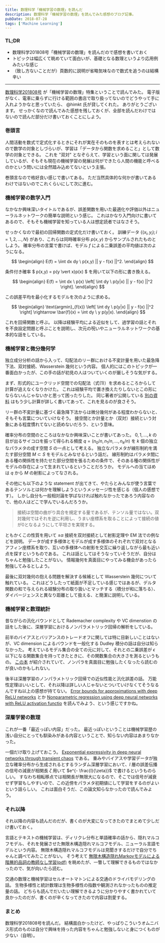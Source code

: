 ```yaml
---
title: 数理科学「機械学習の数理」を読んだ
description: 数理科学「機械学習の数理」を読んでみた感想のブログ記事。
pubDate: 2018-07-28
tags: ['Machine Learning']
---
```


### TL;DR
- 数理科学201808号「機械学習の数理」を読んだので感想を書いておく
- トピックは幅広くて眺めていて面白いが、基礎となる数理というより応用例みたいな感じ
- （致し方ないことだが）頁数的に説明が省略気味なので数式を追うのは結構辛い
---

[数理科学201808号](http://www.saiensu.co.jp/?page=book_details&ISBN=4910054690880&YEAR=2018) が「機械学習の数理」特集ということで読んでみた。
電子版がなく、電車に乗らずに行ける範囲の書店で取り扱ってないのでどうやって手に入れようかなと思っていたら、 @himkt 氏が貸してくれた。
ありがとうございます。
せっかくなので読んでみた感想を残しておくが、全部を読んだわけではないので読んだ部分だけ書いておくことにしよう。

### 巻頭言
人間活動を数式で定式化するときにそれが実在そのものを表すとは考えられないので数学の対象としづらいが、学習は「データから関数を求めること」として数学の対象とできる。
これを "双対" となぞらえて、学習という面に関しては発展しているが、そもそも現在の機械学習の発展は何ができたら人間の機能と呼べるのかという問いには全然踏み込めてないという主張。

巻頭言なので格好良い感じで書いてある。
ただ当然具体的な何かが書いてあるわけではないのでこれくらいにして次に進む。

### 機械学習の数学入門
なかなか興味深いタイトルであるが、誤差関数を用いた最適化や評価以外はニューラルネットワークの簡単な説明という感じ。
これはかなり入門向けに書いてあるので、そもそも機械学習を知っている人は想定読者ではなさそう。

せっかくなので最初の回帰関数の定式化だけ書いておく。
訓練データ $\{(x_i,y_i); i=1,2,\dots,N \}$ があり、これらは同時確率分布 $p(x,y)$ からサンプルされたものとしよう。
確率分布の言葉で書けば、モデル $f$ による二乗誤差の平均値は次のようになる。

$$
\begin{align}
E(f) = \iint dx dy \ p(x,y) || y - f(x) ||^2.
\end{align}
$$

条件付き確率 $ p(x,y) = p(y \vert x)p(x) $ を用いて以下の形に書き換える。

$$
\begin{align}
E(f) = \int dx \ p(x) \left[ \int dy \ p(y|x) || y - f(x) ||^2 \right].
\end{align}
$$

この誤差平均を最小化するモデルを次のように求める。

$$
\begin{align}
\text{argmin}_{f(x)} \left[ \int dy \ p(y|x) || y - f(x) ||^2 \right] \rightarrow \bar{f}(x) = \int dy \ y p(y|x).
\end{align}
$$

これを回帰関数と呼ぶ。
以降は経験平均による近似をして、過学習の話とそれを不良設定問題と呼ぶことを説明し、次元の呪いやニューラルネットワークの基本的な話をしている。

### 機械学習と微分幾何学
独立成分分析の話から入って、勾配法のリー群における不変計量を用いた最急降下法、双対接続、Wasserstein 幾何という内容。
個人的にはこのトピックが一番面白かったが、この手の話が初見の人はついていくのが厳しそうな気がする。

まず、形式的にユークリッド空間での勾配法（式(1)）を求めるところからして計算が追えなくなりかけた。
これは経験平均で置き換えたりしないとこの形にならないんじゃないかと思って困ったりした。
同じ著者が公開している [別の資料](https://staff.aist.go.jp/s.akaho/papers/ica.pdf) はもう少し計算が詳しく書いてあって、これを見るのが良さそう。

リー群の不変計量に基づく最急降下法からは微分幾何がある程度わからないと、そもそも言葉についていけなそう。
接空間とか計量とか（双対）接続という対象にある程度慣れてないと読めないだろう、という意味。

確率分布の空間のところはなかなか興味深いことが書いてあった。
$0,1,\dots,k$ の目が出るサイコロを振って得られる頻度 $q = (n_0/n,n_1/n,\dots,n_k/n)$ を $k$ 個の独立なパラメタの成す空間 $S$ の一点として考える。
独立なパラメタが線形制約を満たす部分空間 $M \subset S$ をモデルとみなせるという話だ。
線形制約はパラメタ間にある種の関係性を持たせた部分空間を張るための条件で、そのある種の関係性がモデルの存在によって生まれているということだろうか。
モデルへの当てはめは $q$ から $M$ の射影によってなされる。

その他にも以下のような statement が出てきて、やたらとみんなが使う言葉であるテンソルとは何かを理解しようというメッセージ性を感じる（個人の感想です）。
しかし自分も一般相対論を学ばなければ触れなかったであろう内容なので、他の人はどこで学んでいるんだろうか。
> 接続は空間の曲がり具合を規定する量であるが、テンソル量ではない。双対幾何ではそれを逆に利用し、うまい座標系を取ることによって接続の値が0となるようにして平坦さを実現する。

ともかくこの性質を用いて $\pm \alpha$ 接続を双対接続として射影定理や EM 法での例などを説明。
データが成す多様体とモデルが成す多様体のそれぞれで双対となるアフィン座標系を取り、互いの多様体への射影を交互に繰り返しながら最も近い点を探すというものである。
これは話としてはそうなっていそうだが、自分はちゃんと勉強したことがない。
情報幾何を真面目にやってみる機会があったら勉強してみるとしよう。

最後に双対幾何の抱える問題を解決する候補として Wasserstein 幾何について触れている。
これはどうしたって紙面が不足している感じではあるが、デルタ関数の和で与えられる経験分布の取り扱いとマッチする（積分が和に落ちる）、ダイバージェンスと異なり距離として扱える、と簡潔に説明している。

### 機械学習と数理統計
昔ながらの汎化バウンドとして Rademacher complexity や VC dimenstion の話をした後に、深層学習におけるノンパラメトリック回帰の解析をしている。

前半のバイアスとバリアンスのトレードオフに関しては特に目新しいことはないが、VC dimension によるバウンドを一般化する Dudley 積分の話は自分は知らなかった。
考えているモデル集合の全ての元に対して、それとの二乗誤差が $\epsilon$ 以下になる関数集合を持ってきたときに、その関数集合の大きさを測るというもの。
[この本](https://www.cambridge.org/core/books/mathematical-foundations-of-infinite-dimensional-statistical-models/C9731BF27A4CDBDB297404EBF1B7820E) が紹介されていて、ノンパラを真面目に勉強したくなったら読むのが良いのかもしれない。

後半は深層学習のノンパラメトリック回帰での近似性能と汎化誤差の話。
万能性定理はいいとして、それ以降は詳しい人じゃないとついていけなくてそうなるんですね以上の感想が持てない。
[Error bounds for approximations with deep ReLU networks](https://arxiv.org/abs/1610.01145) とか [Nonparametric regression using deep neural networks with ReLU activation functio](https://arxiv.org/abs/1708.06633) を読んでみよう、という感じですかね。

### 深層学習の数理
これが一番「最近っぽい内容」だった。
最近っぽいということは機械学習歴の浅い自分にとっても馴染みがある内容ということで、知らない内容はあまりなかった。

一個だけ取り上げておこう。
[Exponential expressivity in deep neural networks through transient chaos](https://arxiv.org/abs/1606.05340) である。
重みやバイアスや学習データが独立な確率分布から生成されるとするランダム深層学習において、$l$ 層の誤差伝播の信号の減衰が相関長 $\zeta$ 用いて $e^{- \frac{l}{\zeta}}$ で書けるというものらしい。
すなわち相転移点では相関長が無限大になるので、そこでは信号が減衰せず学習もしやすいので、この近傍をパラメタ初期値にして学習をするのがよいという話らしい。
これは面白そうだ、この論文知らなかったので読んでみよう。

### それ以降
それ以降の内容も読んだのだが、書くのが大変になってきたのでまとめて少しだけ書いておく。

言語とテキストの機械学習は、ディリクレ分布と単語確率の話から、隠れマルコフモデル、それを発展させた無限木構造隠れマルコフモデル、ニューラル言語モデルという内容。
無限木構造隠れマルコフモデルは見聞きするだけで自分でちゃんと調べてみたことがない。
そう考えて [無限木構造隠れMarkovモデルによる階層的品詞の教師なし学習(pdf)](http://chasen.org/~daiti-m/paper/nl226ithmm.pdf) を眺めたが、一瞥して理解できるものではなかったので、気が向いたら読む。

交通の数理と機械学習はセルオートマトンによる交通のドライバモデリングの話。
生物多様性と統計数理は生物多様性の指数や観測されなかったものの推定量の話。
どちらも読んでだいたい理解できるように分かりやすく書かれていて良かったのだが、書くのが辛くなってきたので内容は割愛する。

### まとめ
数理科学201808号を読んだ。
結構面白かったけど、やっぱりこういうオムニバス形式のものは自分で興味を持った内容をちゃんと勉強しないと身につくものが少ない（自明）。
